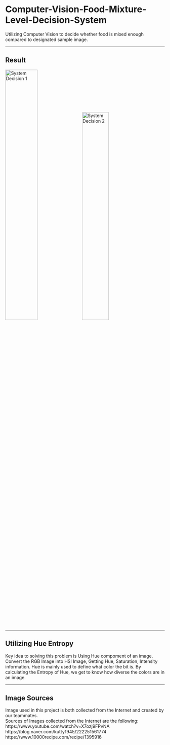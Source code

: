 <h1>Computer-Vision-Food-Mixture-Level-Decision-System</h1>
Utilizing Computer Vision to decide whether food is mixed enough compared to designated sample image.<br>

<hr>
<h2>Result</h2>
<img src = "https://github.com/mongshil553/Computer-Vision-Food-Mixture-Level-Decision-System/assets/129606995/77074edb-4e76-4d7e-a113-cd6257a02e17" width="45%" height="45%" title="System Decision 1"> &nbsp;&nbsp;
<img src = "https://github.com/mongshil553/Computer-Vision-Food-Mixture-Level-Decision-System/assets/129606995/e867d928-8eb7-4f21-b75f-5a7f0dcd7a10" width="41%" height="41%" title="System Decision 2"> 


<hr>
<h2>Utilizing Hue Entropy</h2>
Key idea to solving this problem is Using Hue compoment of an image. Convert the RGB Image into HSI Image, Getting Hue, Saturation, Intensity information. Hue is mainly used to define what color the bit is. By calculating the Entropy of Hue, we get to know how diverse the colors are in an image.

<hr>
<h2>Image Sources</h2>
Image used in this project is both collected from the Internet and created by our teammates.<br>
Sources of Images collected from the Internet are the following:<br>
https://www.youtube.com/watch?v=X7ozj9FPvNA<br>
https://blog.naver.com/kutty1945/222251561774<br>
https://www.10000recipe.com/recipe/1395916
